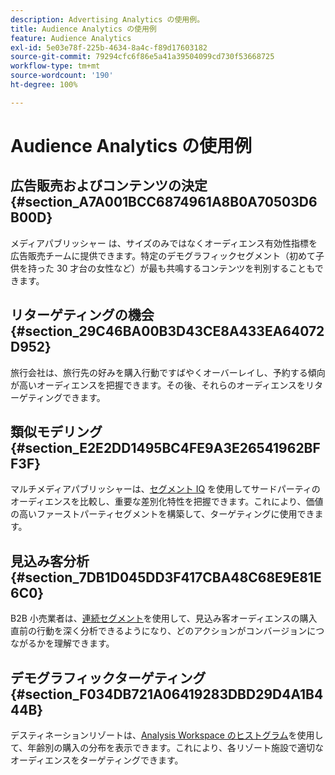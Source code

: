 ```yaml
---
description: Advertising Analytics の使用例。
title: Audience Analytics の使用例
feature: Audience Analytics
exl-id: 5e03e78f-225b-4634-8a4c-f89d17603182
source-git-commit: 79294cfc6f86e5a41a39504099cd730f53668725
workflow-type: tm+mt
source-wordcount: '190'
ht-degree: 100%

---
```


# Audience Analytics の使用例

## 広告販売およびコンテンツの決定 {#section_A7A001BCC6874961A8B0A70503D6B00D}

メディアパブリッシャー は、サイズのみではなくオーディエンス有効性指標を広告販売チームに提供できます。特定のデモグラフィックセグメント（初めて子供を持った 30 才台の女性など）が最も共鳴するコンテンツを判別することもできます。

## リターゲティングの機会 {#section_29C46BA00B3D43CE8A433EA64072D952}

旅行会社は、旅行先の好みを購入行動ですばやくオーバーレイし、予約する傾向が高いオーディエンスを把握できます。その後、それらのオーディエンスをリターゲティングできます。

## 類似モデリング {#section_E2E2DD1495BC4FE9A3E26541962BFF3F}

マルチメディアパブリッシャーは、[セグメント IQ](https://experienceleague.adobe.com/docs/analytics/analyze/analysis-workspace/panels/segment-comparison/segment-comparison.html?lang=ja) を使用してサードパーティのオーディエンスを比較し、重要な差別化特性を把握できます。これにより、価値の高いファーストパーティセグメントを構築して、ターゲティングに使用できます。

## 見込み客分析 {#section_7DB1D045DD3F417CBA48C68E9E81E6C0}

B2B 小売業者は、[連続セグメント](https://experienceleague.adobe.com/docs/analytics/components/segmentation/segmentation-workflow/seg-sequential-build.html?lang=ja)を使用して、見込み客オーディエンスの購入直前の行動を深く分析できるようになり、どのアクションがコンバージョンにつながるかを理解できます。

## デモグラフィックターゲティング {#section_F034DB721A06419283DBD29D4A1B444B}

デスティネーションリゾートは、[Analysis Workspace のヒストグラム](https://experienceleague.adobe.com/docs/analytics/analyze/analysis-workspace/visualizations/histogram.html?lang=ja)を使用して、年齢別の購入の分布を表示できます。これにより、各リゾート施設で適切なオーディエンスをターゲティングできます。
